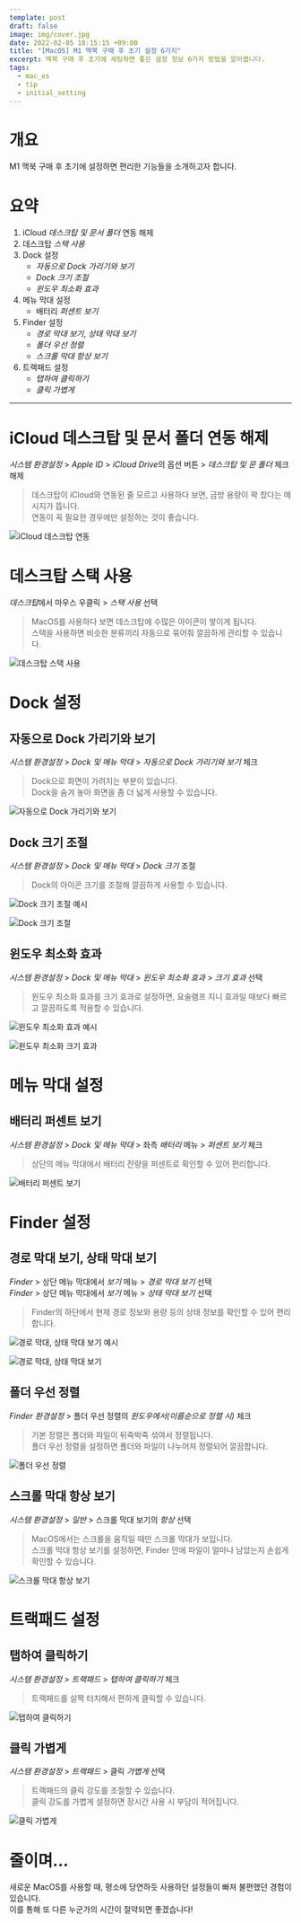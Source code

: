 ```yaml
---
template: post
draft: false
image: img/cover.jpg
date: 2022-02-05 18:15:15 +09:00
title: "[MacOS] M1 맥북 구매 후 초기 설정 6가지"
excerpt: 맥북 구매 후 초기에 세팅하면 좋은 설정 정보 6가지 방법을 알아봅니다.
tags:
  - mac_os
  - tip
  - initial_setting
---
```


# 개요
M1 맥북 구매 후 초기에 설정하면 편리한 기능들을 소개하고자 합니다.

# 요약
1. iCloud *데스크탑 및 문서 폴더* 연동 해제
2. 데스크탑 *스택 사용*
3. Dock 설정
   - *자동으로 Dock 가리기와 보기*
   - *Dock 크기 조절*
   - *윈도우 최소화 효과*
4. 메뉴 막대 설정
   - 배터리 *퍼센트 보기*
5. Finder 설정
   - *경로 막대 보기*, *상태 막대 보기*
   - *폴더 우선 정렬*
   - *스크롤 막대 항상 보기*
6. 트랙패드 설정
   - *탭하여 클릭하기*
   - *클릭 가볍게*

---

# iCloud 데스크탑 및 문서 폴더 연동 해제
*시스템 환경설정* > *Apple ID* > *iCloud Drive*의 옵션 버튼 > *데스크탑 및 문 폴더* 체크 해제

> 데스크탑이 iCloud와 연동된 줄 모르고 사용하다 보면, 금방 용량이 꽉 찼다는 메시지가 뜹니다.  
> 연동이 꼭 필요한 경우에만 설정하는 것이 좋습니다.

![iCloud 데스크탑 연동](img/icloud-desktop.png)

# 데스크탑 스택 사용
*데스크탑*에서 마우스 우클릭 > *스택 사용* 선택

> MacOS를 사용하다 보면 데스크탑에 수많은 아이콘이 쌓이게 됩니다.  
> 스택을 사용하면 비슷한 분류끼리 자동으로 묶어줘 깔끔하게 관리할 수 있습니다.

![데스크탑 스택 사용](img/desktop-stack.png)

# Dock 설정

## 자동으로 Dock 가리기와 보기
*시스템 환경설정* > *Dock 및 메뉴 막대* > *자동으로 Dock 가리기와 보기* 체크

> Dock으로 화면이 가려지는 부분이 있습니다.  
> Dock을 숨겨 놓아 화면을 좀 더 넓게 사용할 수 있습니다.

![자동으로 Dock 가리기와 보기](img/dock-hide.png)

## Dock 크기 조절
*시스템 환경설정* > *Dock 및 메뉴 막대* > *Dock 크기* 조절

> Dock의 아이콘 크기를 조절해 깔끔하게 사용할 수 있습니다.

![Dock 크기 조절 예시](img/dock-sizing.gif)

![Dock 크기 조절](img/dock-size.png)

## 윈도우 최소화 효과
*시스템 환경설정* > *Dock 및 메뉴 막대* > *윈도우 최소화 효과* > *크기 효과* 선택

> 윈도우 최소화 효과를 크기 효과로 설정하면, 요술램프 지니 효과일 때보다
> 빠르고 깔끔하도록 적용할 수 있습니다.

![윈도우 최소화 효과 예시](img/window-effect.gif)

![윈도우 최소화 크기 효과](img/window-effect.png)

# 메뉴 막대 설정

## 배터리 퍼센트 보기
*시스템 환경설정* > *Dock 및 메뉴 막대* > 좌측 *배터리* 메뉴 > *퍼센트 보기* 체크

> 상단의 메뉴 막대에서 배터리 잔량을 퍼센트로 확인할 수 있어 편리합니다.

![배터리 퍼센트 보기](img/menu-battery.png)

# Finder 설정

## 경로 막대 보기, 상태 막대 보기
*Finder* > 상단 메뉴 막대에서 *보기* 메뉴 > *경로 막대 보기* 선택  
*Finder* > 상단 메뉴 막대에서 *보기* 메뉴 > *상태 막대 보기* 선택

> Finder의 하단에서 현재 경로 정보와 용량 등의 상태 정보를 확인할 수 있어 편리합니다.

![경로 막대, 상태 막대 보기 예시](img/finder-status-path.gif)

![경로 막대, 상태 막대 보기](img/finder-status-path.png)

## 폴더 우선 정렬
*Finder 환경설정* > 폴더 우선 정렬의 *윈도우에서(이름순으로 정렬 시)* 체크

> 기본 정렬은 폴더와 파일이 뒤죽박죽 섞여서 정렬됩니다.  
> 폴더 우선 정렬을 설정하면 폴더와 파일이 나누어져 정렬되어 깔끔합니다.

![폴더 우선 정렬](img/finder-folder-sort.png)

## 스크롤 막대 항상 보기
*시스템 환경설정* > *일반* > 스크롤 막대 보기의 *항상* 선택

> MacOS에서는 스크롤을 움직일 때만 스크롤 막대가 보입니다.  
> 스크롤 막대 항상 보기를 설정하면, Finder 안에 파일이 얼마나 남았는지
> 손쉽게 확인할 수 있습니다.

![스크롤 막대 항상 보기](img/finder-scroll-bar.png)

# 트랙패드 설정

## 탭하여 클릭하기
*시스템 환경설정* > *트랙패드* > *탭하여 클릭하기* 체크

> 트랙패드를 살짝 터치해서 편하게 클릭할 수 있습니다.

![탭하여 클릭하기](img/trackpad-tap.png)

## 클릭 가볍게
*시스템 환경설정* > *트랙패드* > 클릭 *가볍게* 선택

> 트랙패드의 클릭 강도를 조절할 수 있습니다.  
> 클릭 강도를 가볍게 설정하면 장시간 사용 시 부담이 적어집니다.

![클릭 가볍게](img/trackpad-click.png)

# 줄이며...
새로운 MacOS를 사용할 때, 평소에 당연하듯 사용하던 설정들이 빠져 불편했던 경험이 있습니다.  
이를 통해 또 다른 누군가의 시간이 절약되면 좋겠습니다!
